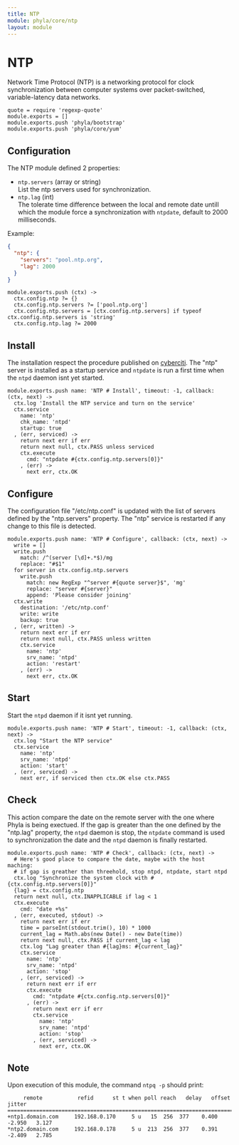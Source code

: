 ```yaml
---
title: NTP
module: phyla/core/ntp
layout: module
---
```


# NTP

Network Time Protocol (NTP) is a networking protocol for clock synchronization 
between computer systems over packet-switched, variable-latency data networks.

    quote = require 'regexp-quote'
    module.exports = []
    module.exports.push 'phyla/bootstrap'
    module.exports.push 'phyla/core/yum'

## Configuration

The NTP module defined 2 properties:   

*   `ntp.servers` (array or string)   
    List the ntp servers used for synchronization.   
*   `ntp.lag` (int)   
    The tolerate time difference between the local and remote date untill which 
    the module force a synchronization with `ntpdate`, default to 2000 
    milliseconds.   


Example:

```json
{
  "ntp": {
    "servers": "pool.ntp.org",
    "lag": 2000
  }
}
```

    module.exports.push (ctx) ->
      ctx.config.ntp ?= {}
      ctx.config.ntp.servers ?= ['pool.ntp.org']
      ctx.config.ntp.servers = [ctx.config.ntp.servers] if typeof ctx.config.ntp.servers is 'string'
      ctx.config.ntp.lag ?= 2000


## Install

The installation respect the procedure published on [cyberciti][cyberciti]. The
"ntp" server is installed as a startup service and `ntpdate` is run a first 
time when the `ntpd` daemon isnt yet started.

    module.exports.push name: 'NTP # Install', timeout: -1, callback: (ctx, next) -> 
      ctx.log 'Install the NTP service and turn on the service'
      ctx.service
        name: 'ntp'
        chk_name: 'ntpd'
        startup: true
      , (err, serviced) ->
        return next err if err
        return next null, ctx.PASS unless serviced
        ctx.execute
          cmd: "ntpdate #{ctx.config.ntp.servers[0]}"
        , (err) ->
          next err, ctx.OK

## Configure

The configuration file "/etc/ntp.conf" is updated with the list of servers 
defined by the "ntp.servers" property. The "ntp" service is restarted if any
change to this file is detected.

    module.exports.push name: 'NTP # Configure', callback: (ctx, next) ->
      write = []
      write.push
        match: /^(server [\d]+.*$)/mg
        replace: "#$1"
      for server in ctx.config.ntp.servers
        write.push
          match: new RegExp "^server #{quote server}$", 'mg'
          replace: "server #{server}"
          append: 'Please consider joining'
      ctx.write
        destination: '/etc/ntp.conf'
        write: write
        backup: true
      , (err, written) ->
        return next err if err
        return next null, ctx.PASS unless written
        ctx.service
          name: 'ntp'
          srv_name: 'ntpd'
          action: 'restart'
        , (err) ->
          next err, ctx.OK

## Start

Start the `ntpd` daemon if it isnt yet running.

    module.exports.push name: 'NTP # Start', timeout: -1, callback: (ctx, next) -> 
      ctx.log "Start the NTP service"
      ctx.service
        name: 'ntp'
        srv_name: 'ntpd'
        action: 'start'
      , (err, serviced) ->
        next err, if serviced then ctx.OK else ctx.PASS

## Check

This action compare the date on the remote server with the one where Phyla is
being exectued. If the gap is greater than the one defined by the "ntp.lag"
property, the `ntpd` daemon is stop, the `ntpdate` command is used to 
synchronization the date and the `ntpd` daemon is finally restarted.

    module.exports.push name: 'NTP # Check', callback: (ctx, next) ->
      # Here's good place to compare the date, maybe with the host maching:
      # if gap is greather than threehold, stop ntpd, ntpdate, start ntpd
      ctx.log "Synchronize the system clock with #{ctx.config.ntp.servers[0]}"
      {lag} = ctx.config.ntp
      return next null, ctx.INAPPLICABLE if lag < 1
      ctx.execute
        cmd: "date +%s"
      , (err, executed, stdout) ->
        return next err if err
        time = parseInt(stdout.trim(), 10) * 1000
        current_lag = Math.abs(new Date() - new Date(time))
        return next null, ctx.PASS if current_lag < lag
        ctx.log "Lag greater than #{lag}ms: #{current_lag}"
        ctx.service
          name: 'ntp'
          srv_name: 'ntpd'
          action: 'stop'
        , (err, serviced) ->
          return next err if err
          ctx.execute
            cmd: "ntpdate #{ctx.config.ntp.servers[0]}"
          , (err) ->
            return next err if err
            ctx.service
              name: 'ntp'
              srv_name: 'ntpd'
              action: 'stop'
            , (err, serviced) ->
              next err, ctx.OK

## Note

Upon execution of this module, the command `ntpq -p` should print:

```
     remote           refid      st t when poll reach   delay   offset  jitter
==============================================================================
+ntp1.domain.com     192.168.0.170     5 u   15  256  377    0.400   -2.950   3.127
*ntp2.domain.com     192.168.0.178     5 u  213  256  377    0.391   -2.409   2.785
```

[cyberciti]: http://www.cyberciti.biz/faq/howto-install-ntp-to-synchronize-server-clock/

